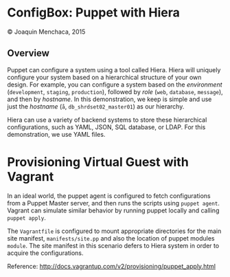 # ConfigBox: Puppet with Hiera

© Joaquin Menchaca, 2015

## Overview

Puppet can configure a system using a tool called Hiera.  Hiera will uniquely configure your system based on a hierarchical structure of your own design.  For example, you can configure a system based on the *environment* (`development`, `staging`, `production`), followed by *role* (`web`, `database`, `message`), and then by *hostname*. In this demonstration, we keep is simple and use just the *hostname* (`å`, `db_shrdset02_master01`) as our hierarchy.  

Hiera can use a variety of backend systems to store these hierarchical configurations, such as YAML, JSON, SQL database, or LDAP.  For this demonstration, we use YAML files.

# Provisioning Virtual Guest with Vagrant

In an ideal world, the puppet agent is configured to fetch configurations from a Puppet Master server, and then runs the scripts using `puppet agent`.  Vagrant can simulate similar behavior by running puppet locally and calling `puppet apply`.

The `Vagrantfile` is configured to mount appropriate directories for the main site manifest, `manifests/site.pp` and also the location of puppet modules `module`.  The site manifest in this scenario defers to Hiera system in order to acquire the configurations.

Reference: http://docs.vagrantup.com/v2/provisioning/puppet_apply.html

